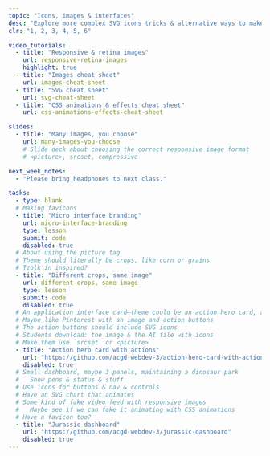 ```yaml
---
topic: "Icons, images & interfaces"
desc: "Explore more complex SVG icons tricks & alternative ways to make images responsive while working on create few different application interfaces."
clr: "1, 2, 3, 4, 5, 6"

video_tutorials:
  - title: "Responsive & retina images"
    url: responsive-retina-images
    highlight: true
  - title: "Images cheat sheet"
    url: images-cheat-sheet
  - title: "SVG cheat sheet"
    url: svg-cheat-sheet
  - title: "CSS animations & effects cheat sheet"
    url: css-animations-effects-cheat-sheet

slides:
  - title: "Many images, you choose"
    url: many-images-you-choose
    # Slide deck about choosing the correct responsive image format
    # <picture>, srcset, compressive

next_week_notes:
  - "Please bring headphones to next class."

tasks:
  - type: blank
  # Making favicons
  - title: "Micro interface branding"
    url: micro-interface-branding
    type: lesson
    submit: code
    disabled: true
  # About using the picture tag
  # Theme should literally be crops, like corn or grains
  # Tzolk'in inspired?
  - title: "Different crops, same image"
    url: different-crops, same image
    type: lesson
    submit: code
    disabled: true
  # An application interface card—theme could be an action hero card, all meta-like
  # Maybe like Pinterest with an image and action buttons
  # The action buttons should include SVG icons
  # Students download: the image & the AI file with icons
  # Make them use `srcset` or <picture>
  - title: "Action hero card with actions"
    url: "https://github.com/acgd-webdev-3/action-hero-card-with-action"
    disabled: true
  # Small dashboard, maybe 3 panels, maintaining a dinosaur park
  #   Show pens & status & stuff
  # Use icons for buttons & nav & controls
  # Have an SVG chart that animates
  # Some kind of fake video feed with responsive images
  #   Maybe see if we can fake it animating with CSS animations
  # Have a favicon too?
  - title: "Jurassic dashboard"
    url: "https://github.com/acgd-webdev-3/jurassic-dashboard"
    disabled: true
---
```


